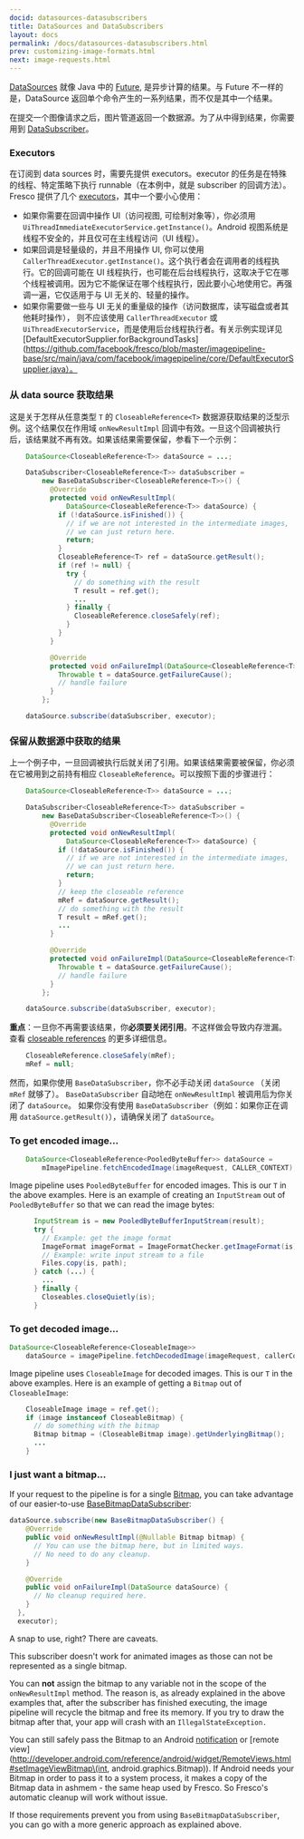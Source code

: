 ```yaml
---
docid: datasources-datasubscribers
title: DataSources and DataSubscribers
layout: docs
permalink: /docs/datasources-datasubscribers.html
prev: customizing-image-formats.html
next: image-requests.html
---
```


[DataSources](../javadoc/reference/com/facebook/datasource/DataSource.html) 就像 Java 中的 [Future](http://developer.android.com/reference/java/util/concurrent/Future.html), 是异步计算的结果。与 Future 不一样的是，DataSource 返回单个命令产生的一系列结果，而不仅是其中一个结果。

在提交一个图像请求之后，图片管道返回一个数据源。为了从中得到结果，你需要用到 [DataSubscriber](../javadoc/reference/com/facebook/datasource/DataSubscriber.html)。

### Executors

在订阅到 data sources 时，需要先提供 executors。executor 的任务是在特殊的线程、特定策略下执行 runnable（在本例中，就是 subscriber 的回调方法）。Fresco 提供了几个 [executors](https://github.com/facebook/fresco/tree/master/fbcore/src/main/java/com/facebook/common/executors)，其中一个要小心使用：

* 如果你需要在回调中操作 UI（访问视图, 可绘制对象等），你必须用 `UiThreadImmediateExecutorService.getInstance()`。Android 视图系统是线程不安全的，并且仅可在主线程访问（UI 线程）。
* 如果回调是轻量级的，并且不用操作 UI, 你可以使用 `CallerThreadExecutor.getInstance()`。这个执行者会在调用者的线程执行。它的回调可能在 UI 线程执行，也可能在后台线程执行，这取决于它在哪个线程被调用。因为它不能保证在哪个线程执行，因此要小心地使用它。再强调一遍，它仅适用于与 UI 无关的、轻量的操作。
* 如果你需要做一些与 UI 无关的重量级的操作（访问数据库，读写磁盘或者其他耗时操作）， 则不应该使用 `CallerThreadExecutor` 或 `UiThreadExecutorService`，而是使用后台线程执行者。有关示例实现详见 [DefaultExecutorSupplier.forBackgroundTasks](https://github.com/facebook/fresco/blob/master/imagepipeline-base/src/main/java/com/facebook/imagepipeline/core/DefaultExecutorSupplier.java）。

### 从 data source 获取结果

这是关于怎样从任意类型 `T` 的 `CloseableReference<T>` 数据源获取结果的泛型示例。这个结果仅在作用域 `onNewResultImpl` 回调中有效。一旦这个回调被执行后，该结果就不再有效。如果该结果需要保留，参看下一个示例：

```java
    DataSource<CloseableReference<T>> dataSource = ...;

    DataSubscriber<CloseableReference<T>> dataSubscriber =
        new BaseDataSubscriber<CloseableReference<T>>() {
          @Override
          protected void onNewResultImpl(
              DataSource<CloseableReference<T>> dataSource) {
            if (!dataSource.isFinished()) {
              // if we are not interested in the intermediate images,
              // we can just return here.
              return;
            }
            CloseableReference<T> ref = dataSource.getResult();
            if (ref != null) {
              try {
                // do something with the result
                T result = ref.get();
                ...
              } finally {
                CloseableReference.closeSafely(ref);
              }
            }
          }

          @Override
          protected void onFailureImpl(DataSource<CloseableReference<T>> dataSource) {
            Throwable t = dataSource.getFailureCause();
            // handle failure
          }
        };

    dataSource.subscribe(dataSubscriber, executor);
```

### 保留从数据源中获取的结果

上一个例子中，一旦回调被执行后就关闭了引用。如果该结果需要被保留，你必须在它被用到之前持有相应 `CloseableReference`。可以按照下面的步骤进行：

```java
    DataSource<CloseableReference<T>> dataSource = ...;

    DataSubscriber<CloseableReference<T>> dataSubscriber =
        new BaseDataSubscriber<CloseableReference<T>>() {
          @Override
          protected void onNewResultImpl(
              DataSource<CloseableReference<T>> dataSource) {
            if (!dataSource.isFinished()) {
              // if we are not interested in the intermediate images,
              // we can just return here.
              return;
            }
            // keep the closeable reference
            mRef = dataSource.getResult();
            // do something with the result
            T result = mRef.get();
            ...
          }

          @Override
          protected void onFailureImpl(DataSource<CloseableReference<T>> dataSource) {
            Throwable t = dataSource.getFailureCause();
            // handle failure
          }
        };

    dataSource.subscribe(dataSubscriber, executor);
```

**重点**：一旦你不再需要该结果，你**必须要关闭引用**。不这样做会导致内存泄漏。
查看 [closeable references](closeable-references.html) 的更多详细信息。

```java
    CloseableReference.closeSafely(mRef);
    mRef = null;
```

然而，如果你使用 `BaseDataSubscriber`，你不必手动关闭 `dataSource` （关闭 `mRef` 就够了）。 `BaseDataSubscriber` 自动地在 `onNewResultImpl` 被调用后为你关闭了 `dataSource`。
如果你没有使用 `BaseDataSubscriber`（例如：如果你正在调用 `dataSource.getResult()`），请确保关闭了 `dataSource`。

### To get encoded image...

```java
    DataSource<CloseableReference<PooledByteBuffer>> dataSource =
        mImagePipeline.fetchEncodedImage(imageRequest, CALLER_CONTEXT);
```

Image pipeline uses `PooledByteBuffer` for encoded images. This is our `T` in the above examples. Here is an example of creating an `InputStream` out of `PooledByteBuffer` so that we can read the image bytes:

```java
      InputStream is = new PooledByteBufferInputStream(result);
      try {
        // Example: get the image format
        ImageFormat imageFormat = ImageFormatChecker.getImageFormat(is);
        // Example: write input stream to a file
        Files.copy(is, path);
      } catch (...) {
        ...
      } finally {
        Closeables.closeQuietly(is);
      }
```

### To get decoded image...

```java
DataSource<CloseableReference<CloseableImage>>
    dataSource = imagePipeline.fetchDecodedImage(imageRequest, callerContext);
```

Image pipeline uses `CloseableImage` for decoded images. This is our `T` in the above examples. Here is an example of getting a `Bitmap` out of `CloseableImage`:

```java
	CloseableImage image = ref.get();
	if (image instanceof CloseableBitmap) {
	  // do something with the bitmap
	  Bitmap bitmap = (CloseableBitmap image).getUnderlyingBitmap();
	  ...
	}
```


### I just want a bitmap...

If your request to the pipeline is for a single [Bitmap](http://developer.android.com/reference/android/graphics/Bitmap.html), you can take advantage of our easier-to-use [BaseBitmapDataSubscriber](../javadoc/reference/com/facebook/imagepipeline/datasource/BaseBitmapDataSubscriber):

```java
dataSource.subscribe(new BaseBitmapDataSubscriber() {
    @Override
    public void onNewResultImpl(@Nullable Bitmap bitmap) {
      // You can use the bitmap here, but in limited ways.
      // No need to do any cleanup.
    }

    @Override
    public void onFailureImpl(DataSource dataSource) {
      // No cleanup required here.
    }
  },
  executor);
```

A snap to use, right? There are caveats.

This subscriber doesn't work for animated images as those can not be represented as a single bitmap.

You can **not** assign the bitmap to any variable not in the scope of the `onNewResultImpl` method. The reason is, as already explained in the above examples that, after the subscriber has finished executing, the image pipeline will recycle the bitmap and free its memory. If you try to draw the bitmap after that, your app will crash with an `IllegalStateException.`

You can still safely pass the Bitmap to an Android [notification](https://developer.android.com/reference/android/support/v4/app/NotificationCompat.Builder.html#setLargeIcon\(android.graphics.Bitmap\)) or [remote view](http://developer.android.com/reference/android/widget/RemoteViews.html#setImageViewBitmap\(int, android.graphics.Bitmap\)). If Android needs your Bitmap in order to pass it to a system process, it makes a copy of the Bitmap data in ashmem - the same heap used by Fresco. So Fresco's automatic cleanup will work without issue.

If those requirements prevent you from using `BaseBitmapDataSubscriber`, you can go with a more generic approach as explained above.
